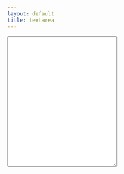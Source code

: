 ```yaml
---
layout: default
title: textarea
---
```

<div style="display:flex">
	<textarea style="width:50%;height:300px" name="text"></textarea>
	<div id="preview"></div>
</div>